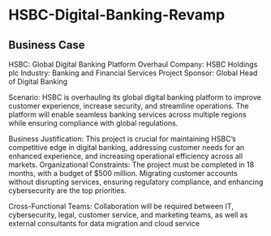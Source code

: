 # HSBC-Digital-Banking-Revamp

Business Case
-------------

HSBC: Global Digital Banking Platform Overhaul
Company: HSBC Holdings plc
Industry: Banking and Financial Services
Project Sponsor: Global Head of Digital Banking

Scenario:
HSBC is overhauling its global digital banking platform to improve customer experience,
increase security, and streamline operations. The platform will enable seamless banking
services across multiple regions while ensuring compliance with global regulations.

Business Justification:
This project is crucial for maintaining HSBC’s competitive edge in digital banking,
addressing customer needs for an enhanced experience, and increasing operational
efficiency across all markets.
Organizational Constraints:
The project must be completed in 18 months, with a budget of $500 million. Migrating
customer accounts without disrupting services, ensuring regulatory compliance, and
enhancing cybersecurity are the top priorities.

Cross-Functional Teams:
Collaboration will be required between IT, cybersecurity, legal, customer service, and
marketing teams, as well as external consultants for data migration and cloud service
